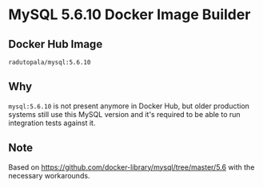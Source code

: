 # MySQL 5.6.10 Docker Image Builder

## Docker Hub Image

```
radutopala/mysql:5.6.10
```

## Why
`mysql:5.6.10` is not present anymore in Docker Hub, but older production systems still use this MySQL version and it's required to be able to run integration tests against it.

## Note
Based on https://github.com/docker-library/mysql/tree/master/5.6 with the necessary workarounds.
